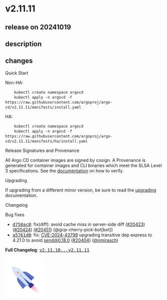 # v2.11.11

## release on 20241019

## description

## changes

Quick Start

Non-HA:

        kubectl create namespace argocd
        kubectl apply -n argocd -f https://raw.githubusercontent.com/argoproj/argo-cd/v2.11.11/manifests/install.yaml

HA:

        kubectl create namespace argocd
        kubectl apply -n argocd -f https://raw.githubusercontent.com/argoproj/argo-cd/v2.11.11/manifests/ha/install.yaml

Release Signatures and Provenance

All Argo CD container images are signed by cosign. A Provenance is generated for container images and CLI binaries which meet the SLSA Level 3 specifications. See the <a href="https://argo-cd.readthedocs.io/en/stable/operator-manual/signed-release-assets" rel="nofollow">documentation</a> on how to verify.

Upgrading

If upgrading from a different minor version, be sure to read the <a href="https://argo-cd.readthedocs.io/en/stable/operator-manual/upgrading/overview/" rel="nofollow">upgrading</a> documentation.

Changelog

Bug fixes

* <a class="commit-link" data-hovercard-type="commit" data-hovercard-url="https://github.com/argoproj/argo-cd/commit/d758ac8150c888895ebacef7e2f6b429b512afe7/hovercard" href="https://github.com/argoproj/argo-cd/commit/d758ac8150c888895ebacef7e2f6b429b512afe7"><tt>d758ac8</tt></a>: fix(diff): avoid cache miss in server-side diff (<a class="issue-link js-issue-link" data-error-text="Failed to load title" data-id="2594964409" data-permission-text="Title is private" data-url="https://github.com/argoproj/argo-cd/issues/20423" data-hovercard-type="issue" data-hovercard-url="/argoproj/argo-cd/issues/20423/hovercard" href="https://github.com/argoproj/argo-cd/issues/20423">#20423</a>) (<a class="issue-link js-issue-link" data-error-text="Failed to load title" data-id="2594967893" data-permission-text="Title is private" data-url="https://github.com/argoproj/argo-cd/issues/20424" data-hovercard-type="pull_request" data-hovercard-url="/argoproj/argo-cd/pull/20424/hovercard" href="https://github.com/argoproj/argo-cd/pull/20424">#20424</a>) (<a class="issue-link js-issue-link" data-error-text="Failed to load title" data-id="2597543487" data-permission-text="Title is private" data-url="https://github.com/argoproj/argo-cd/issues/20451" data-hovercard-type="pull_request" data-hovercard-url="/argoproj/argo-cd/pull/20451/hovercard" href="https://github.com/argoproj/argo-cd/pull/20451">#20451</a>) (@gcp-cherry-pick-bot[bot])
* <a class="commit-link" data-hovercard-type="commit" data-hovercard-url="https://github.com/argoproj/argo-cd/commit/a5761d0520ad5100ba85e242ae566efb54fd05b9/hovercard" href="https://github.com/argoproj/argo-cd/commit/a5761d0520ad5100ba85e242ae566efb54fd05b9"><tt>a5761d0</tt></a>: fix: <a title="CVE-2024-43799" data-hovercard-type="advisory" data-hovercard-url="/advisories/GHSA-m6fv-jmcg-4jfg/hovercard" href="https://github.com/advisories/GHSA-m6fv-jmcg-4jfg">CVE-2024-43799</a> upgrading transitive dep express to 4.21.0 to avoid send@0.18.0 (<a class="issue-link js-issue-link" data-error-text="Failed to load title" data-id="2592296558" data-permission-text="Title is private" data-url="https://github.com/argoproj/argo-cd/issues/20404" data-hovercard-type="pull_request" data-hovercard-url="/argoproj/argo-cd/pull/20404/hovercard" href="https://github.com/argoproj/argo-cd/pull/20404">#20404</a>) (<a class="user-mention notranslate" data-hovercard-type="user" data-hovercard-url="/users/nmirasch/hovercard" data-octo-click="hovercard-link-click" data-octo-dimensions="link_type:self" href="https://github.com/nmirasch">@nmirasch</a>)

<strong>Full Changelog</strong>: <a class="commit-link" href="https://github.com/argoproj/argo-cd/compare/v2.11.10...v2.11.11"><tt>v2.11.10...v2.11.11</tt></a>

<a href="https://argoproj.github.io/cd/" rel="nofollow"><img src="https://raw.githubusercontent.com/argoproj/argo-site/master/content/pages/cd/gitops-cd.png" width="25%" style="max-width: 100%;"></a>

